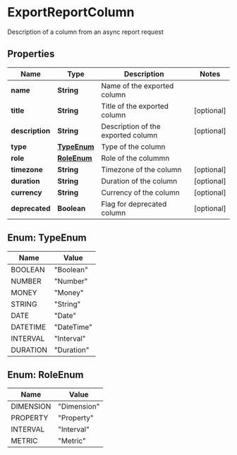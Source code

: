 

# ExportReportColumn

Description of a column from an async report request

## Properties

| Name | Type | Description | Notes |
|------------ | ------------- | ------------- | -------------|
|**name** | **String** | Name of the exported column |  |
|**title** | **String** | Title of the exported column |  [optional] |
|**description** | **String** | Description of the exported column |  [optional] |
|**type** | [**TypeEnum**](#TypeEnum) | Type of the column |  |
|**role** | [**RoleEnum**](#RoleEnum) | Role of the colummn |  |
|**timezone** | **String** | Timezone of the column |  [optional] |
|**duration** | **String** | Duration of the column |  [optional] |
|**currency** | **String** | Currency of the column |  [optional] |
|**deprecated** | **Boolean** | Flag for deprecated column |  [optional] |



## Enum: TypeEnum

| Name | Value |
|---- | -----|
| BOOLEAN | &quot;Boolean&quot; |
| NUMBER | &quot;Number&quot; |
| MONEY | &quot;Money&quot; |
| STRING | &quot;String&quot; |
| DATE | &quot;Date&quot; |
| DATETIME | &quot;DateTime&quot; |
| INTERVAL | &quot;Interval&quot; |
| DURATION | &quot;Duration&quot; |



## Enum: RoleEnum

| Name | Value |
|---- | -----|
| DIMENSION | &quot;Dimension&quot; |
| PROPERTY | &quot;Property&quot; |
| INTERVAL | &quot;Interval&quot; |
| METRIC | &quot;Metric&quot; |



